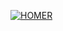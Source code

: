 [![HOMER](https://camo.githubusercontent.com/c287bf83f8d5969635b5bed047a3e70854bc1840/687474703a2f2f736970636170747572652e6f72672f646174612f696d616765732f736970636170747572655f6865616465722e706e67)](http://sipcapture.org)

<p align="center">

<br>

<!--

<b>FREQUENTLY ASKED QUESTIONS</b>

<br><br>

Having issues setting up or using Homer SIP Capture? No Problem! 
<br>
Most likely someone raised and solved the same issue before - Enter <b>HOMER'S F.A.Q.</b>

</p>


----

###  GENERAL FAQ

----

* **I receive a fatal error while trying to clone GIT repository**

Please update your GIT client to the latest version (ie: 1.7.2.5) and try again

----
* **Geo Chart: Incompatible data table: Error: Table contains more columns than expected (Expecting 2 columns)**

If you enabled ```#!define WITH_HOMER_GEO``` this message indicates no data/entries in geo table

----
* **I see search results, but when i click on a message it shows an empty window**

Please upgrade Kamailio to 4.3+ and edit ```kamailio.cfg``` as follows :

```
#For old models. Not accurate insert time. System vs capture time.
#$var(a) = $var(table) + "" + $timef(%Y%m%d);
#for Kamailio >4.3 please uncomment this parameters:
$var(a) = $var(table) + "%Y%m%d";
```

----
* **My proxy has both IPv4 and IPv6 addresses and it displays as two separate hosts in Call Flows**

Go to Admin > Aliases define both the IPv4 and IPv6 address and for both define the exact same hostname. The V4/V6 flow will now correlate.

----
* **I'm running more SIP services on the same host and columns in Call Flows are not correctly disaplyed**

Please change the following parameter in your preferences: 
```
define('CFLOW_HPORT', 2);
```

----
* **I have a B2BUA and I would like to achieve leg correlation in Call-Flow**

If your B2B leg are extending/appending the original Call-ID with a suffix (A-Leg: 1234 B-Leg: 1234+suffix) you can enable the following parameters: 
```
define('BLEGCID', "b2b");
define('BLEGTAIL', "-0"); /* session-ID correlation suffix, required for b2b mode */
```

If your two Call-IDs are completely different, your B2BUA should insert an X-CID: header in the B-Leg, carrying over the A-LEG Call-ID: 
```
define('BLEGCID', "x-cid");
```
----
* **If accessing Homer-UI via a locally defined hostname or [IPv6] URL and I see PHP errors related to API calls**

Please define the same host/ip aliases on the server running Homer-UI in order for the server to refer itself using the same alias.

----
* **In Call Flow, the RTP Statistic tab is always empty**

RTP Stats in Homer OSS are currently based only on X-RTP/P-RTP stats in BYE messages generated by User-Agents (Fritzbox, Linksys, Sipura, Cisco, Aastra ...). For the P-RTP-Stats string format reference see [https://supportforums.cisco.com/servlet/JiveServlet/downloadBody/18784-102-3-46597/spaPhoneP-RTP-Stat_09292011.pdf here]

----
* **I use Kamailio/RTPProxy and I would like to generate P-RTP-Stats**

Although RTP-Stats are supposed to be generated by the UA/client to be any meaningful, if you are using Kamailio/RTPProxy you can still write *pseudo-statistics* (minimalistic, as seen from the server-side, *NOT* client-side) in your BYE messages using the data provided back to Kamailio core by RTPProxy using something as the following basic example in your script:

```
                        ## P-RTP-Stats snippet for Kamailio/RTPProxy
                        if (is_method("BYE")) {
                                setflag(FLT_ACC); # do accounting ...
                                setflag(FLT_ACCFAILED); # ... even if the transaction fails

                                $var(xrtpstat) = $(rtpstat{s.striptail,1});

                                 # Work the stats
                                 $var(rtp0) = $(var(xrtpstat){s.select,1, });
                                 $var(rtp1) = $(var(xrtpstat){s.select,2, });
                                 $var(rtp2) = $(var(xrtpstat){s.select,3, });
                                 $var(rtp3) = $(var(xrtpstat){s.select,4, });
                                 $var(rtp4) = $(var(xrtpstat){s.select,5, });
                                 if ($var(rtp0) != "" || $var(rtp1) != "")
                                 {
                                 append_hf("P-RTP-Stat:  EX=RTPProxy,PS=$var(rtp0),PR=$var(rtp1),PL=$var(rtp3)\r\n");
                                 }
                        }
```

----

### HOMER/SIPCAPTURE FAQ

----
* **I see the following error in syslog:**
```
ERROR: <core> [db.c:79]: module db_mysql does not export db_use_table function 
ERROR: sipcapture [sipcapture.c:323]: unable to bind database module 
```

This means _db_mysql.so_ was not loaded, likely because the module does not exist on the module's path (mpath) of _kamailio.cfg_

Please  go to kamalio's source directory, modules/db_mysql and check if you have db_mysql.so there. If not, execute in db_mysql:
```
make
make install
```

in other scenarios you might have to check the correct mpath in _kamailio.cfg_ and _db_mysql.so_ is on this path.

```
find /usr/local -type f -name db_mysql.so
```


----
* **I use HEP and see kamailio replying with 100 Trying, 200 OK. Why is that?**

The messages have been replied to by onreply_route; To disable replies, adjust your kamailio.cfg as follows: 

```
onreply_route {
     sip_capture();
     drop;
}
```




----
* **I have results in webhomer, but some messages are still missing. What did I do wrong ?**

Check your route block in the kamailio.cfg. If you want to capture all messages your route block must looks as follows:

```
route {
   sip_capture();
   drop;
}

```

if you wish to bypass specific methods, i.e. OPTIONS or NOTIFY,  use the following approach:

```

route {
     
    if(!(is_method("OPTIONS|NOTIFY")) {
            sip_capture();
    }
    drop;
}

onreply_route {

    if(!($rm =~"*OPTIONS|NOTIFY)$")) {
            sip_capture();
    }
    drop;
}


```

----
* **I have duplicate traffic/packets in my results**

If you enabled capturing on your all SIP Proxies, each will duplicate incoming and outgoing SIP messages to your Homer node. 

How do I fix it ?

1. if you are using captagent, update to the latest git code and create an extra pcap file filter (using the -f param): 

```
and not src host 10.0.0.1
```
where 10.0.0.1 is your sip proxy - all packets from this host will be not duplicated to Homer.

2. if you are using built-in agent, activate sip_trace() only for outgoing or incoming messages.



----
* **Partition Rotation doesn't work anymore and partoration_unixtimestamp.pl scripts reports: "DBD::mysql::db do failed: Out of resources when opening file './homer_db/sip_capture#P#p2011082512.MYD' (Errcode: 24) at partrotate_unixtimestamp.pl line 137."**

Increase open_file_limit for mySQL in your my.cnf (/etc/my.cnf)

```
open_files_limit = 24000
```

and restart mysql

----
* **No new traffic is inserted to DB and i see the following in my syslog: 'driver error on query: Table has no partition ...'**

Your partition rotation script is not running. Please verify its correctly scheduled in CRON __(to verify this is the case, execute the partrotate_unixtimestamp.pl script manually)__

----
* **No new traffic is inserted to DB and I see the following in my syslog: db_mysql [km_dbase.c:122]: driver error on query: Unknown column 'auth' in 'field list'**

You're probably using the new DB schema with older Kamailio - Add the following line to your Kamailio configuration and restart:
```
modparam("sipcapture", "authorization_column", "authorization")
```

----
* **I have a lot of SIP traffic and some SIP messages are missing...**

some tuning in my.cnf. i.e. increase innodb pool size
```
innodb_buffer_pool_size = 8G
```

and also your kernel kernel in /etc/sysctl.conf

```
net.ipv4.udp_rmem_min = 131072
net.ipv4.udp_wmem_min = 131072
net.core.netdev_max_backlog=1000
net.core.rmem_max=67108864
net.ipv4.udp_mem = 19257652
```

and increase the udp receiver's buffer in your kamailio.conf

----
* **Can we see a sample my.cnf?**

This is config for the system with 12 GB RAM:

```
max_connections = 8000
tmp_table_size  = 32M
thread_cache_size = 50
query_cache_type = 0
query_cache_size = 0
max_heap_table_size = 4G
open_files_limit = 65535
table_definition_cache = 1024
table_definition_cache = 1024
table_open_cache = 2048

#INNODB
innodb_flush_method = O_DIRECT
innodb_log_files_in_group = 2
innodb_log_file_size = 500M
innodb_flush_log_at_trx_commit = 2
innodb_file_per_table = 1
innodb_buffer_pool_size = 4G
innodb_stats_on_metadata = 0
innodb_file_format = barracuda

```

----
* **The following error appears in syslog: "ERROR: sipcapture [sipcapture.c:658]: sipcapture:hep_msg_received:  unsupported family"**

Regular SIP messages are reaching your HEP socket. Consider using a non-standard port for your HEP capture.


----
* **Where is the captagent source? It used to be bundled with Homer?**

Captagent has moved to its own [repository](https://github.com/sipcapture/captagent) starting with the new release.


----
* **I need to import a PCAP into Homer DB. Is it possible?**

Yes it sure is

*CAPTAGENT 4.x*
Download the [latest version](https://github.com/sipcapture/captagent) of captagent and use the flag -D to import a pcap. 
Please complete the [setup and configuration](https://github.com/sipcapture/captagent/wiki) before running:

```
captagent -v -D test.pcap
```


*CAPTAGENT 0.x*
If you are using the "original" captagent originally included with webHomer, use the following syntax instead:

To import a pcap to Homer with current timestamp traffic:
```
captagent -p 9060 -D test.pcap -s homerserver -n -r 5060-5080 
```
To preserve the pcap original timestamps, just use HEPv2:
```
captagent -p 9060 -D test.pcap -s homerserver -n -r 5060-5080 -H 2 -i 101

```

You can also specify the captagent 0.8 path to automate the process in webHomer by using the following preferences.php - an IMPORT button will appear in PCAP toolbox:
```
define('PCAP_AGENT', 'captagent'); /* System path captagent 0.8 bin */
define('PCAP_HEP_IP', "192.168.1.100"); /* HEP server IP */
define('PCAP_HEP_PORT', "5060"); /* HEP server PORT */
```

----
* **I use OpenSIPS 1.7.x and siptrace module does not support HEP encapsulation**

To enable HEP support in siptrace/opensips 1.7.1 do the following:

1. Download OpenSIPS SVN head 

2. Copy modules/siptrace and modules/sipcapture to the 1.7.1 source tree

3. Modify modules/siptrace/siptrace.c as follows:

```		
	-     if (dlgb.create_dlg(msg,0)<1) {
	+     if (dlgb.create_dlg(msg)<1) {
```		
4.  Recompile the siptrace module:

```		
	# make modules=modules/siptrace modules
```		

### Q: I see errors related to API calls (404 Not Found)

please be sure that you have activated mod_rewrite and added AllowOverride  All to your Directory section:

https://github.com/sipcapture/homer/wiki/webHomer-settings#apache-mod_rewrite

-----

### Q: I see no QoS Media Statistics in the UI

This might depend on your instance setting and Capture server of choice _(OpenSIPS, Kamailio)_

If your `rtcp_capture` tables have a `_ yyyymmdd"`_ partition please set the following in `preferences.php`:
```
define('RTCP_TABLE_PARTITION', 1);
```

If your `rtcp_capture` table use a non-rotating table please set the following in `preferences.php`:
```
define('RTCP_TABLE_PARTITION', 0);
```

-->
